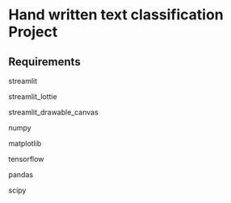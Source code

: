 
#  Hand written text classification Project



## Requirements

streamlit

streamlit_lottie

streamlit_drawable_canvas

numpy

matplotlib

tensorflow

pandas

scipy